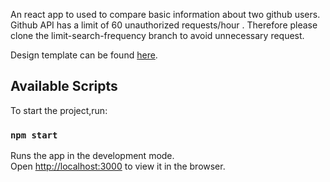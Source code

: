 An react app to used to compare basic information about two github users. Github API has a limit of 60 unauthorized requests/hour . Therefore please clone the limit-search-frequency branch to avoid unnecessary request.

Design template can be found [here](https://dribbble.com/shots/2671706-Daily-UI-profile-page).

## Available Scripts

To start the project,run:

### `npm start`

Runs the app in the development mode.<br />
Open [http://localhost:3000](http://localhost:3000) to view it in the browser.

